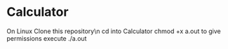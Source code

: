 # Calculator

On Linux
Clone this repository\n
cd into Calculator
chmod +x a.out to give permissions
execute ./a.out
